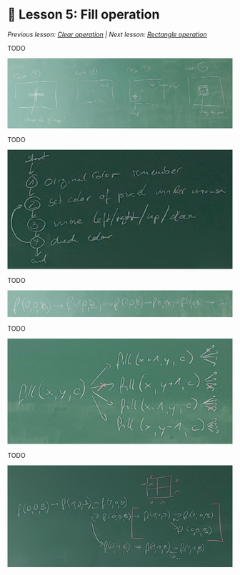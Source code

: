 # 📖 Lesson 5: Fill operation

*Previous lesson: [Clear operation](../Lesson_04/README.md) | Next lesson: [Rectangle operation](../Lesson_06/README.md)*

TODO

![](./Fill%20Operation%201.jpg)

TODO

![](./Fill%20Operation%202.jpg)

TODO

![](./Fill%20Operation%203.jpg)

TODO

![](./Fill%20Operation%204.jpg)

TODO

![](./Fill%20Operation%205.jpg)